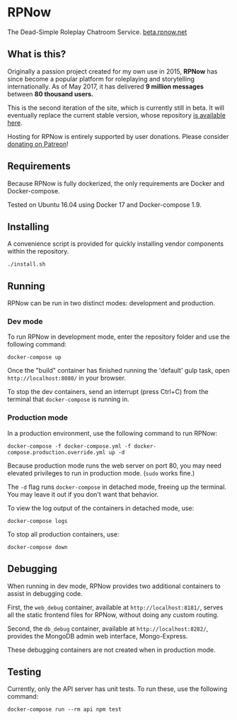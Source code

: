 # RPNow
The Dead-Simple Roleplay Chatroom Service. [beta.rpnow.net](http://beta.rpnow.net/)


## What is this?
Originally a passion project created for my own use in 2015, __RPNow__ has since become a popular platform for roleplaying and storytelling internationally. As of May 2017, it has delivered __9 million messages__ between __80 thousand users.__

This is the second iteration of the site, which is currently still in beta. It will eventually replace the current stable version, whose repository [is available here](https://github.com/rpnow/rpnow).

Hosting for RPNow is entirely supported by user donations. Please consider [donating on Patreon](https://www.patreon.com/rpnow)!


## Requirements
Because RPNow is fully dockerized, the only requirements are Docker and Docker-compose.

Tested on Ubuntu 16.04 using Docker 17 and Docker-compose 1.9.


## Installing
A convenience script is provided for quickly installing vendor components within the repository.

    ./install.sh


## Running
RPNow can be run in two distinct modes: development and production.

### Dev mode
To run RPNow in development mode, enter the repository folder and use the following command:

    docker-compose up

Once the "build" container has finished running the 'default' gulp task, open `http://localhost:8080/` in your browser.

To stop the dev containers, send an interrupt (press Ctrl+C) from the terminal that `docker-compose` is running in.


### Production mode
In a production environment, use the following command to run RPNow:

    docker-compose -f docker-compose.yml -f docker-compose.production.override.yml up -d

Because production mode runs the web server on port 80, you may need elevated privileges to run in production mode. (`sudo` works fine.)

The `-d` flag runs `docker-compose` in detached mode, freeing up the terminal. You may leave it out if you don't want that behavior.

To view the log output of the containers in detached mode, use:

    docker-compose logs

To stop all production containers, use:

    docker-compose down


## Debugging
When running in dev mode, RPNow provides two additional containers to assist in debugging code.

First, the `web_debug` container, available at `http://localhost:8181/`, serves all the static frontend files for RPNow, without doing any custom routing.

Second, the `db_debug` container, available at `http://localhost:8282/`, provides the MongoDB admin web interface, Mongo-Express.

These debugging containers are not created when in production mode.


## Testing
Currently, only the API server has unit tests. To run these, use the following command:

    docker-compose run --rm api npm test

